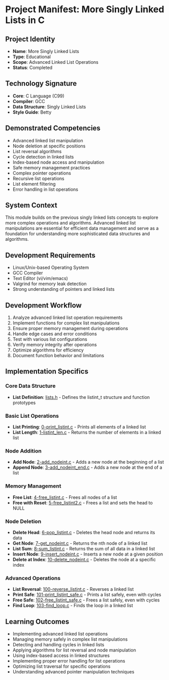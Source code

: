 # Project Manifest: More Singly Linked Lists in C

## Project Identity
- **Name**: More Singly Linked Lists
- **Type**: Educational
- **Scope**: Advanced Linked List Operations
- **Status**: Completed

## Technology Signature
- **Core**: C Language (C99)
- **Compiler**: GCC
- **Data Structure**: Singly Linked Lists
- **Style Guide**: Betty

## Demonstrated Competencies
- Advanced linked list manipulation
- Node deletion at specific positions
- List reversal algorithms
- Cycle detection in linked lists
- Index-based node access and manipulation
- Safe memory management practices
- Complex pointer operations
- Recursive list operations
- List element filtering
- Error handling in list operations

## System Context
This module builds on the previous singly linked lists concepts to explore more complex operations and algorithms. Advanced linked list manipulations are essential for efficient data management and serve as a foundation for understanding more sophisticated data structures and algorithms.

## Development Requirements
- Linux/Unix-based Operating System
- GCC Compiler
- Text Editor (vi/vim/emacs)
- Valgrind for memory leak detection
- Strong understanding of pointers and linked lists

## Development Workflow
1. Analyze advanced linked list operation requirements
2. Implement functions for complex list manipulations
3. Ensure proper memory management during operations
4. Handle edge cases and error conditions
5. Test with various list configurations
6. Verify memory integrity after operations
7. Optimize algorithms for efficiency
8. Document function behavior and limitations

## Implementation Specifics

### Core Data Structure
- **List Definition**: [lists.h](./lists.h) - Defines the listint_t structure and function prototypes

### Basic List Operations
- **List Printing**: [0-print_listint.c](./0-print_listint.c) - Prints all elements of a linked list
- **List Length**: [1-listint_len.c](./1-listint_len.c) - Returns the number of elements in a linked list

### Node Addition
- **Add Node**: [2-add_nodeint.c](./2-add_nodeint.c) - Adds a new node at the beginning of a list
- **Append Node**: [3-add_nodeint_end.c](./3-add_nodeint_end.c) - Adds a new node at the end of a list

### Memory Management
- **Free List**: [4-free_listint.c](./4-free_listint.c) - Frees all nodes of a list
- **Free with Reset**: [5-free_listint2.c](./5-free_listint2.c) - Frees a list and sets the head to NULL

### Node Deletion
- **Delete Head**: [6-pop_listint.c](./6-pop_listint.c) - Deletes the head node and returns its data
- **Get Node**: [7-get_nodeint.c](./7-get_nodeint.c) - Returns the nth node of a linked list
- **List Sum**: [8-sum_listint.c](./8-sum_listint.c) - Returns the sum of all data in a linked list
- **Insert Node**: [9-insert_nodeint.c](./9-insert_nodeint.c) - Inserts a new node at a given position
- **Delete at Index**: [10-delete_nodeint.c](./10-delete_nodeint.c) - Deletes the node at a specific index

### Advanced Operations
- **List Reversal**: [100-reverse_listint.c](./100-reverse_listint.c) - Reverses a linked list
- **Print Safe**: [101-print_listint_safe.c](./101-print_listint_safe.c) - Prints a list safely, even with cycles
- **Free Safe**: [102-free_listint_safe.c](./102-free_listint_safe.c) - Frees a list safely, even with cycles
- **Find Loop**: [103-find_loop.c](./103-find_loop.c) - Finds the loop in a linked list

## Learning Outcomes
- Implementing advanced linked list operations
- Managing memory safely in complex list manipulations
- Detecting and handling cycles in linked lists
- Applying algorithms for list reversal and node manipulation
- Using index-based access in linked structures
- Implementing proper error handling for list operations
- Optimizing list traversal for specific operations
- Understanding advanced pointer manipulation techniques